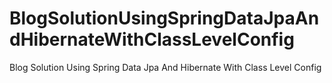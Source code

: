 # BlogSolutionUsingSpringDataJpaAndHibernateWithClassLevelConfig
Blog Solution Using Spring Data Jpa And Hibernate With Class Level Config
